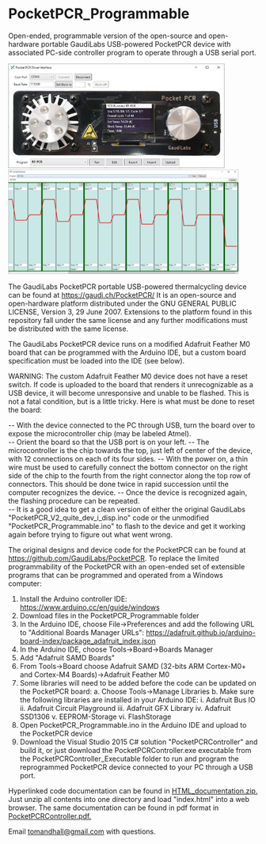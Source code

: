# PocketPCR_Programmable
Open-ended, programmable version of the open-source and open-hardware portable GaudiLabs USB-powered PocketPCR device with associated PC-side controller program to operate through a USB serial port.

<img src="Thermocycling_ss.jpg"  title="PocketPCRController Interface" height="211" width="437"><img src="Editor_ss.jpg"  title="PocketPCRController Editor Interface" height="211" width="465">

The GaudiLabs PocketPCR portable USB-powered thermalcycling device can be found at https://gaudi.ch/PocketPCR/
It is an open-source and open-hardware platform distributed under the GNU GENERAL PUBLIC LICENSE, Version 3, 29 June 2007.
Extensions to the platform found in this repository fall under the same license and any further modifications must be distributed with the same license.

The GaudiLabs PocketPCR device runs on a modified Adafruit Feather M0 board that can be programmed with the Arduino IDE, but a custom board specification must be loaded into the IDE (see below).

WARNING: The custom Adafruit Feather M0 device does not have a reset switch.  If code is uploaded to the board that renders it unrecognizable as a USB device, it will become unresponsive and unable to be flashed.  This is not a fatal condition, but is a little tricky.  Here is what must be done to reset the board:

-- With the device connected to the PC through USB, turn the board over to expose the microcontroller chip (may be labeled Atmel).  
-- Orient the board so that the USB port is on your left.
-- The microcontroller is the chip towards the top, just left of center of the device, with 12 connections on each of its four sides.
-- With the power on, a thin wire must be used to carefully connect the bottom connector on the right side of the chip to the fourth from the right connector along the top row of connectors.  This should be done twice in rapid succession until the computer recognizes the device.
-- Once the device is recognized again, the flashing procedure can be repeated.  
-- It is a good idea to get a clean version of either the original GaudiLabs "PocketPCR_V2_quite_dev_i_disp.ino" code or the unmodified "PocketPCR_Programmable.ino" to flash to the device and get it working again before trying to figure out what went wrong.

The original designs and device code for the PocketPCR can be found at https://github.com/GaudiLabs/PocketPCR.
To replace the limited programmability of the PocketPCR with an open-ended set of extensible programs that can be programmed and operated from a Windows computer:

1.  Install the Arduino controller IDE:  https://www.arduino.cc/en/guide/windows
2.  Download files in the PocketPCR_Programmable folder
3.  In the Arduino IDE, choose File->Preferences and add the following URL to "Additional Boards Manager URLs":
    https://adafruit.github.io/arduino-board-index/package_adafruit_index.json
4.  In the Arduino IDE, choose Tools->Board->Boards Manager
5.  Add "Adafruit SAMD Boards"
6.  From Tools->Board choose Adafruit SAMD (32-bits ARM Cortex-M0+ and Cortex-M4 Boards)->Adafruit Feather M0
7.  Some libraries will need to be added before the code can be updated on the PocketPCR board:
    a.  Choose Tools->Manage Libraries
    b. Make sure the following libraries are installed in your Arduino IDE:
        i.   Adafruit Bus IO
        ii.  Adafruit Circuit Playground
        iii. Adafruit GFX Library
        iv.  Adafruit SSD1306
        v.   EEPROM-Storage
        vi.  FlashStorage
8.  Open PocketPCR_Programmable.ino in the Arduino IDE and upload to the PocketPCR device
9.  Download the Visual Studio 2015 C# solution "PocketPCRController" and build it, or just download the PocketPCRController.exe executable from the PocketPCRController_Executable folder to run and program the reprogrammed PocketPCR device connected to your PC through a USB port.

Hyperlinked code documentation can be found in <a href="https://github.com/thalljiscience/PocketPCR_Programmable/tree/main/PocketPCRController/HTML_documentation.zip">HTML_documentation.zip.</a>  Just unzip all contents into one directory and load "index.html" into a web browser.
The same documentation can be found in pdf format in <a href="https://github.com/thalljiscience/PocketPCR_Programmable/tree/main/PocketPCRController/PocketPCRController.pdf">PocketPCRController.pdf.</a>

Email tomandhall@gmail.com with questions.
